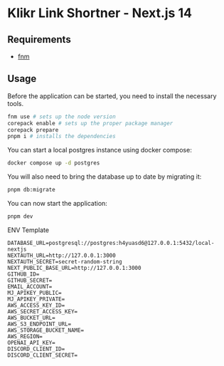 # Klikr Link Shortner - Next.js 14

## Requirements

- [fnm](https://github.com/Schniz/fnm)

## Usage

Before the application can be started, you need to install the necessary tools.

```sh
fnm use # sets up the node version
corepack enable # sets up the proper package manager
corepack prepare
pnpm i # installs the dependencies
```

You can start a local postgres instance using docker compose:

```sh
docker compose up -d postgres
```

You will also need to bring the database up to date by migrating it:

```sh
pnpm db:migrate
```

You can now start the application:

```sh
pnpm dev
```

ENV Template

```
DATABASE_URL=postgresql://postgres:h4yuasd6@127.0.0.1:5432/local-nextjs
NEXTAUTH_URL=http://127.0.0.1:3000
NEXTAUTH_SECRET=secret-random-string
NEXT_PUBLIC_BASE_URL=http://127.0.0.1:3000
GITHUB_ID=
GITHUB_SECRET=
EMAIL_ACCOUNT=
MJ_APIKEY_PUBLIC=
MJ_APIKEY_PRIVATE=
AWS_ACCESS_KEY_ID=
AWS_SECRET_ACCESS_KEY=
AWS_BUCKET_URL=
AWS_S3_ENDPOINT_URL=
AWS_STORAGE_BUCKET_NAME=
AWS_REGION=
OPENAI_API_KEY=
DISCORD_CLIENT_ID=
DISCORD_CLIENT_SECRET=
```
